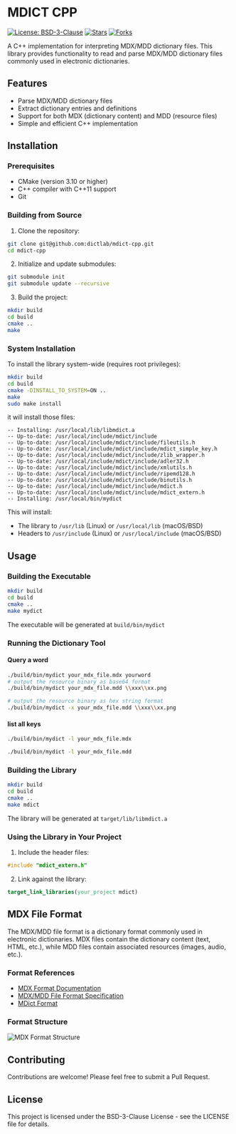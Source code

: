 # MDICT CPP

[![License: BSD-3-Clause](https://img.shields.io/badge/License-BSD%203--Clause-blue.svg)](https://opensource.org/licenses/BSD-3-Clause)
[![Stars](https://img.shields.io/github/stars/dictlab/mdict-cpp?style=social)](https://github.com/dictlab/mdict-cpp/stargazers)
[![Forks](https://img.shields.io/github/forks/dictlab/mdict-cpp?style=social)](https://github.com/dictlab/mdict-cpp/network/members)

A C++ implementation for interpreting MDX/MDD dictionary files. This library provides functionality to read and parse MDX/MDD dictionary files commonly used in electronic dictionaries.

## Features

- Parse MDX/MDD dictionary files
- Extract dictionary entries and definitions
- Support for both MDX (dictionary content) and MDD (resource files)
- Simple and efficient C++ implementation

## Installation

### Prerequisites

- CMake (version 3.10 or higher)
- C++ compiler with C++11 support
- Git

### Building from Source

1. Clone the repository:
```bash
git clone git@github.com:dictlab/mdict-cpp.git
cd mdict-cpp
```

2. Initialize and update submodules:
```bash
git submodule init
git submodule update --recursive
```

3. Build the project:
```bash
mkdir build
cd build
cmake ..
make
```

### System Installation

To install the library system-wide (requires root privileges):

```bash
mkdir build
cd build
cmake -DINSTALL_TO_SYSTEM=ON ..
make
sudo make install
```

it will install those files:
```
-- Installing: /usr/local/lib/libmdict.a
-- Up-to-date: /usr/local/include/mdict/include
-- Up-to-date: /usr/local/include/mdict/include/fileutils.h
-- Up-to-date: /usr/local/include/mdict/include/mdict_simple_key.h
-- Up-to-date: /usr/local/include/mdict/include/zlib_wrapper.h
-- Up-to-date: /usr/local/include/mdict/include/adler32.h
-- Up-to-date: /usr/local/include/mdict/include/xmlutils.h
-- Up-to-date: /usr/local/include/mdict/include/ripemd128.h
-- Up-to-date: /usr/local/include/mdict/include/binutils.h
-- Up-to-date: /usr/local/include/mdict/include/mdict.h
-- Up-to-date: /usr/local/include/mdict/include/mdict_extern.h
-- Installing: /usr/local/bin/mydict
```


This will install:
- The library to `/usr/lib` (Linux) or `/usr/local/lib` (macOS/BSD)
- Headers to `/usr/include` (Linux) or `/usr/local/include` (macOS/BSD)

## Usage

### Building the Executable

```bash
mkdir build
cd build
cmake ..
make mydict
```

The executable will be generated at `build/bin/mydict`

### Running the Dictionary Tool

#### Query a word

```bash
./build/bin/mydict your_mdx_file.mdx yourword
# output the resource binary as base64 format
./build/bin/mydict your_mdx_file.mdd \\xxx\\xx.png

# output the resource binary as hex string format
./build/bin/mydict -x your_mdx_file.mdd \\xxx\\xx.png
```

#### list all keys

```bash
./build/bin/mydict -l your_mdx_file.mdx

./build/bin/mydict -l your_mdx_file.mdd
```

### Building the Library

```bash
mkdir build
cd build
cmake ..
make mdict
```

The library will be generated at `target/lib/libmdict.a`

### Using the Library in Your Project

1. Include the header files:
```cpp
#include "mdict_extern.h"
```

2. Link against the library:
```cmake
target_link_libraries(your_project mdict)
```

## MDX File Format

The MDX/MDD file format is a dictionary format commonly used in electronic dictionaries. MDX files contain the dictionary content (text, HTML, etc.), while MDD files contain associated resources (images, audio, etc.).

### Format References
- [MDX Format Documentation](https://www.zhihu.com/question/22143768)
- [MDX/MDD File Format Specification](https://github.com/ilius/pyglossary/blob/master/doc/mdx.md)
- [MDict Format](https://www.mdict.cn/wp/?page_id=5227&lang=en)

### Format Structure
![MDX Format Structure](https://tva1.sinaimg.cn/large/008eGmZEly1go066lnewfj30u01bdb29.jpg)

## Contributing

Contributions are welcome! Please feel free to submit a Pull Request.

## License

This project is licensed under the BSD-3-Clause License - see the LICENSE file for details.
